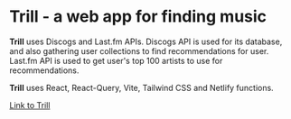 # **Trill** - a web app for finding music

**Trill** uses Discogs and Last.fm APIs. Discogs API is used for its database, and also gathering user collections to find recommendations for user. Last.fm API is used to get user's top 100 artists to use for recommendations.

**Trill** uses React, React-Query, Vite, Tailwind CSS and Netlify functions.

[Link to Trill](https://trill-music.netlify.app)
